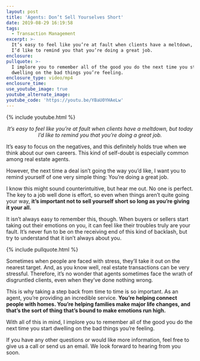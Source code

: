 ```yaml
---
layout: post
title: 'Agents: Don’t Sell Yourselves Short'
date: 2019-08-29 16:19:58
tags:
  - Transaction Management
excerpt: >-
  It’s easy to feel like you’re at fault when clients have a meltdown, but today
  I’d like to remind you that you’re doing a great job.
enclosure:
pullquote: >-
  I implore you to remember all of the good you do the next time you start
  dwelling on the bad things you’re feeling.
enclosure_type: video/mp4
enclosure_time:
use_youtube_image: true
youtube_alternate_image:
youtube_code: 'https://youtu.be/YBaU0YHAeLw'
---
```


{% include youtube.html %}

<p style="text-align: center;"><em>It’s easy to feel like you’re at fault when clients have a meltdown, but today I’d like to remind you that you’re doing a great job.</em></p>

It’s easy to focus on the negatives, and this definitely holds true when we think about our own careers. This kind of self-doubt is especially common among real estate agents.

However, the next time a deal isn’t going the way you’d like, I want you to remind yourself of one very simple thing: You’re doing a great job.&nbsp;

I know this might sound counterintuitive, but hear me out. No one is perfect. The key to a job well done is effort, so even when things aren’t quite going your way, **it’s important not to sell yourself short so long as you’re giving it your all.**&nbsp;

It isn’t always easy to remember this, though. When buyers or sellers start taking out their emotions on you, it can feel like their troubles truly are your fault. It’s never fun to be on the receiving end of this kind of backlash, but try to understand that it isn’t always about you.&nbsp;

{% include pullquote.html %}

Sometimes when people are faced with stress, they’ll take it out on the nearest target. And, as you know well, real estate transactions can be very stressful. Therefore, it’s no wonder that agents sometimes face the wrath of disgruntled clients, even when they’ve done nothing wrong.

This is why taking a step back from time to time is so important. As an agent, you’re providing an incredible service. **You’re helping connect people with homes. You’re helping families make major life changes, and that’s the sort of thing that’s bound to make emotions run high.&nbsp;**

With all of this in mind, I implore you to remember all of the good you do the next time you start dwelling on the bad things you’re feeling.&nbsp;

If you have any other questions or would like more information, feel free to give us a call or send us an email. We look forward to hearing from you soon.